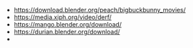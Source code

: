 - https://download.blender.org/peach/bigbuckbunny_movies/
- https://media.xiph.org/video/derf/
- https://mango.blender.org/download/
- https://durian.blender.org/download/
- 
